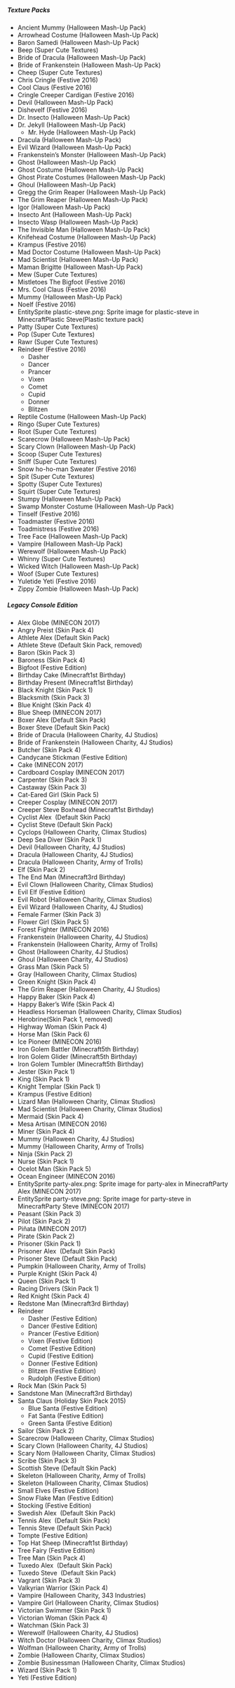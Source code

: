 ##### Texture Packs
- Ancient Mummy (Halloween Mash-Up Pack)
- Arrowhead Costume (Halloween Mash-Up Pack)
- Baron Samedi (Halloween Mash-Up Pack)
- Beep (Super Cute Textures)
- Bride of Dracula (Halloween Mash-Up Pack)
- Bride of Frankenstein (Halloween Mash-Up Pack)
- Cheep (Super Cute Textures)
- Chris Cringle (Festive 2016)
- Cool Claus (Festive 2016)
- Cringle Creeper Cardigan (Festive 2016)
- Devil (Halloween Mash-Up Pack)
- Dishevelf (Festive 2016)
- Dr. Insecto (Halloween Mash-Up Pack)
- Dr. Jekyll (Halloween Mash-Up Pack)
	- Mr. Hyde (Halloween Mash-Up Pack)
- Dracula (Halloween Mash-Up Pack)
- Evil Wizard (Halloween Mash-Up Pack)
- Frankenstein’s Monster (Halloween Mash-Up Pack)
- Ghost (Halloween Mash-Up Pack)
- Ghost Costume (Halloween Mash-Up Pack)
- Ghost Pirate Costumes (Halloween Mash-Up Pack)
- Ghoul (Halloween Mash-Up Pack)
- Gregg the Grim Reaper (Halloween Mash-Up Pack)
- The Grim Reaper (Halloween Mash-Up Pack)
- Igor (Halloween Mash-Up Pack)
- Insecto Ant (Halloween Mash-Up Pack)
- Insecto Wasp (Halloween Mash-Up Pack)
- The Invisible Man (Halloween Mash-Up Pack)
- Knifehead Costume (Halloween Mash-Up Pack)
- Krampus (Festive 2016)
- Mad Doctor Costume (Halloween Mash-Up Pack)
- Mad Scientist (Halloween Mash-Up Pack)
- Maman Brigitte (Halloween Mash-Up Pack)
- Mew (Super Cute Textures)
- Mistletoes The Bigfoot (Festive 2016)
- Mrs. Cool Claus (Festive 2016)
- Mummy (Halloween Mash-Up Pack)
- Noelf (Festive 2016)
- EntitySprite plastic-steve.png: Sprite image for plastic-steve in MinecraftPlastic Steve(Plastic texture pack)
- Patty (Super Cute Textures)
- Pop (Super Cute Textures)
- Rawr (Super Cute Textures)
- Reindeer (Festive 2016)
	- Dasher
	- Dancer
	- Prancer
	- Vixen
	- Comet
	- Cupid
	- Donner
	- Blitzen
- Reptile Costume (Halloween Mash-Up Pack)
- Ringo (Super Cute Textures)
- Root (Super Cute Textures)
- Scarecrow (Halloween Mash-Up Pack)
- Scary Clown (Halloween Mash-Up Pack)
- Scoop (Super Cute Textures)
- Sniff (Super Cute Textures)
- Snow ho-ho-man Sweater (Festive 2016)
- Spit (Super Cute Textures)
- Spotty (Super Cute Textures)
- Squirt (Super Cute Textures)
- Stumpy (Halloween Mash-Up Pack)
- Swamp Monster Costume (Halloween Mash-Up Pack)
- Tinself (Festive 2016)
- Toadmaster (Festive 2016)
- Toadmistress (Festive 2016)
- Tree Face (Halloween Mash-Up Pack)
- Vampire (Halloween Mash-Up Pack)
- Werewolf (Halloween Mash-Up Pack)
- Whinny (Super Cute Textures)
- Wicked Witch (Halloween Mash-Up Pack)
- Woof (Super Cute Textures)
- Yuletide Yeti (Festive 2016)
- Zippy Zombie (Halloween Mash-Up Pack)

##### Legacy Console Edition
- Alex Globe (MINECON 2017)
- Angry Preist (Skin Pack 4)
- Athlete Alex (Default Skin Pack)
- Athlete Steve (Default Skin Pack, removed)
- Baron (Skin Pack 3)
- Baroness (Skin Pack 4)
- Bigfoot (Festive Edition)
- Birthday Cake (Minecraft1st Birthday)
- Birthday Present (Minecraft1st Birthday)
- Black Knight (Skin Pack 1)
- Blacksmith (Skin Pack 3)
- Blue Knight (Skin Pack 4)
- Blue Sheep (MINECON 2017)
- Boxer Alex (Default Skin Pack)
- Boxer Steve (Default Skin Pack)
- Bride of Dracula (Halloween Charity, 4J Studios)
- Bride of Frankenstein (Halloween Charity, 4J Studios)
- Butcher (Skin Pack 4)
- Candycane Stickman (Festive Edition)
- Cake (MINECON 2017)
- Cardboard Cosplay (MINECON 2017)
- Carpenter (Skin Pack 3)
- Castaway (Skin Pack 3)
- Cat-Eared Girl (Skin Pack 5)
- Creeper Cosplay (MINECON 2017)
- Creeper Steve Boxhead (Minecraft1st Birthday)
- Cyclist Alex  (Default Skin Pack)
- Cyclist Steve (Default Skin Pack)
- Cyclops (Halloween Charity, Climax Studios)
- Deep Sea Diver (Skin Pack 1)
- Devil (Halloween Charity, 4J Studios)
- Dracula (Halloween Charity, 4J Studios)
- Dracula (Halloween Charity, Army of Trolls)
- Elf (Skin Pack 2)
- The End Man (Minecraft3rd Birthday)
- Evil Clown (Halloween Charity, Climax Studios)
- Evil Elf (Festive Edition)
- Evil Robot (Halloween Charity, Climax Studios)
- Evil Wizard (Halloween Charity, 4J Studios)
- Female Farmer (Skin Pack 3)
- Flower Girl (Skin Pack 5)
- Forest Fighter (MINECON 2016)
- Frankenstein (Halloween Charity, 4J Studios)
- Frankenstein (Halloween Charity, Army of Trolls)
- Ghost (Halloween Charity, 4J Studios)
- Ghoul (Halloween Charity, 4J Studios)
- Grass Man (Skin Pack 5)
- Gray (Halloween Charity, Climax Studios)
- Green Knight (Skin Pack 4)
- The Grim Reaper (Halloween Charity, 4J Studios)
- Happy Baker (Skin Pack 4)
- Happy Baker’s Wife (Skin Pack 4)
- Headless Horseman (Halloween Charity, Climax Studios)
- Herobrine(Skin Pack 1, removed)
- Highway Woman (Skin Pack 4)
- Horse Man (Skin Pack 6)
- Ice Pioneer (MINECON 2016)
- Iron Golem Battler (Minecraft5th Birthday)
- Iron Golem Glider (Minecraft5th Birthday)
- Iron Golem Tumbler (Minecraft5th Birthday)
- Jester (Skin Pack 1)
- King (Skin Pack 1)
- Knight Templar (Skin Pack 1)
- Krampus (Festive Edition)
- Lizard Man (Halloween Charity, Climax Studios)
- Mad Scientist (Halloween Charity, Climax Studios)
- Mermaid (Skin Pack 4)
- Mesa Artisan (MINECON 2016)
- Miner (Skin Pack 4)
- Mummy (Halloween Charity, 4J Studios)
- Mummy (Halloween Charity, Army of Trolls)
- Ninja (Skin Pack 2)
- Nurse (Skin Pack 1)
- Ocelot Man (Skin Pack 5)
- Ocean Engineer (MINECON 2016)
- EntitySprite party-alex.png: Sprite image for party-alex in MinecraftParty Alex (MINECON 2017)
- EntitySprite party-steve.png: Sprite image for party-steve in MinecraftParty Steve (MINECON 2017)
- Peasant (Skin Pack 3)
- Pilot (Skin Pack 2)
- Piñata (MINECON 2017)
- Pirate (Skin Pack 2)
- Prisoner (Skin Pack 1)
- Prisoner Alex  (Default Skin Pack)
- Prisoner Steve (Default Skin Pack)
- Pumpkin (Halloween Charity, Army of Trolls)
- Purple Knight (Skin Pack 4)
- Queen (Skin Pack 1)
- Racing Drivers (Skin Pack 1)
- Red Knight (Skin Pack 4)
- Redstone Man (Minecraft3rd Birthday)
- Reindeer
	- Dasher (Festive Edition)
	- Dancer (Festive Edition)
	- Prancer (Festive Edition)
	- Vixen (Festive Edition)
	- Comet (Festive Edition)
	- Cupid (Festive Edition)
	- Donner (Festive Edition)
	- Blitzen (Festive Edition)
	- Rudolph (Festive Edition)
- Rock Man (Skin Pack 5)
- Sandstone Man (Minecraft3rd Birthday)
- Santa Claus (Holiday Skin Pack 2015)
	- Blue Santa (Festive Edition)
	- Fat Santa (Festive Edition)
	- Green Santa (Festive Edition)
- Sailor (Skin Pack 2)
- Scarecrow (Halloween Charity, Climax Studios)
- Scary Clown (Halloween Charity, 4J Studios)
- Scary Nom (Halloween Charity, Climax Studios)
- Scribe (Skin Pack 3)
- Scottish Steve (Default Skin Pack)
- Skeleton (Halloween Charity, Army of Trolls)
- Skeleton (Halloween Charity, Climax Studios)
- Small Elves (Festive Edition)
- Snow Flake Man (Festive Edition)
- Stocking (Festive Edition)
- Swedish Alex  (Default Skin Pack)
- Tennis Alex  (Default Skin Pack)
- Tennis Steve (Default Skin Pack)
- Tompte (Festive Edition)
- Top Hat Sheep (Minecraft1st Birthday)
- Tree Fairy (Festive Edition)
- Tree Man (Skin Pack 4)
- Tuxedo Alex  (Default Skin Pack)
- Tuxedo Steve  (Default Skin Pack)
- Vagrant (Skin Pack 3)
- Valkyrian Warrior (Skin Pack 4)
- Vampire (Halloween Charity, 343 Industries)
- Vampire Girl (Halloween Charity, Climax Studios)
- Victorian Swimmer (Skin Pack 1)
- Victorian Woman (Skin Pack 4)
- Watchman (Skin Pack 3)
- Werewolf (Halloween Charity, 4J Studios)
- Witch Doctor (Halloween Charity, Climax Studios)
- Wolfman (Halloween Charity, Army of Trolls)
- Zombie (Halloween Charity, Climax Studios)
- Zombie Businessman (Halloween Charity, Climax Studios)
- Wizard (Skin Pack 1)
- Yeti (Festive Edition)

